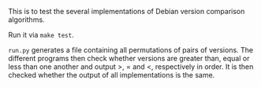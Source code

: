 This is to test the several implementations of Debian version comparison
algorithms.

Run it via `make test`.

`run.py` generates a file containing all permutations of pairs of versions. The
different programs then check whether versions are greater than, equal or less
than one another and output >, = and <, respectively in order. It is then
checked whether the output of all implementations is the same.
